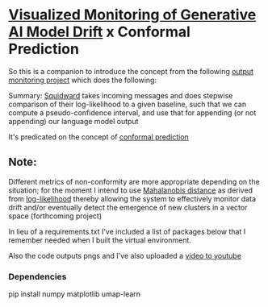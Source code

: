 # [Visualized Monitoring of Generative AI Model Drift](https://youtu.be/t9cYCfqrPJw?si=C7jcCI5IslC5vgx5) x Conformal Prediction
So this is a companion to introduce the concept from the following [output monitoring project](https://github.com/rabbidave/Squidward-Tentacles-and-Spying-on-Outputs-via-Conformal-Prediction) which does the following:

Summary: [Squidward](https://github.com/rabbidave/Squidward-Tentacles-and-Spying-on-Outputs-via-Conformal-Prediction) takes incoming messages and does stepwise comparison of their log-likelihood to a given baseline, such that we can compute a pseudo-confidence interval, and use that for appending (or not appending) our language model output

It's predicated on the concept of [conformal prediction](https://github.com/valeman/awesome-conformal-prediction)

## Note:

Different metrics of non-conformity are more appropriate depending on the situation; for the moment I intend to use [Mahalanobis distance](https://en.wikipedia.org/wiki/Mahalanobis_distance) as derived from [log-likelihood](https://www.statisticshowto.com/log-likelihood-function/) thereby allowing the system to effectively monitor data drift and/or eventually detect the emergence of new clusters in a vector space (forthcoming project)

In lieu of a requirements.txt I've included a list of packages below that I remember needed when I built the virtual environment.

Also the code outputs pngs and I've also uploaded a [video to youtube](https://youtu.be/t9cYCfqrPJw?si=C7jcCI5IslC5vgx5)

### Dependencies

pip install numpy matplotlib umap-learn        